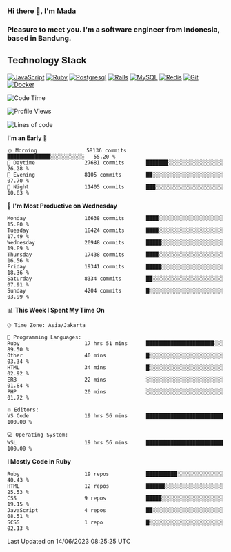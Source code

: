 ### Hi there 👋, I'm Mada
### Pleasure to meet you. I'm a software engineer from Indonesia, based in Bandung.

## Technology Stack

[![JavaScript](https://img.shields.io/badge/-JavaScript-%23F7DF1C?style=flat-square&logo=javascript&logoColor=000000&labelColor=%23F7DF1C&color=%23FFCE5A)](https://www.javascript.com/)
[![Ruby](https://img.shields.io/badge/Ruby-CC342D?style=flat-square&logo=ruby&logoColor=white)](https://www.ruby-lang.org/en/)
[![Postgresql](https://img.shields.io/badge/PostgreSQL-316192?style=flat-square&logo=postgresql&logoColor=ffffff)](https://www.postgresql.org/)
[![Rails](https://img.shields.io/badge/Ruby_on_Rails-CC0000?style=flat-square&logo=ruby-on-rails&logoColor=white)](https://rubyonrails.org/)
[![MySQL](https://img.shields.io/badge/-MySQL-4479A1?style=flat-square&logo=MySQL&logoColor=ffffff)](https://www.mysql.com/)
[![Redis](https://img.shields.io/badge/-Redis-DC382D?style=flat-square&logo=Redis&logoColor=ffffff)](https://redis.io/)
[![Git](https://img.shields.io/badge/-Git-%23F05032?style=flat-square&logo=git&logoColor=%23ffffff)](https://git-scm.com/)
[![Docker](https://img.shields.io/badge/-Docker-2496ED?style=flat-square&logo=docker&logoColor=ffffff)](https://www.docker.com/)
<!--
**madaarya/madaarya** is a ✨ _special_ ✨ repository because its `README.md` (this file) appears on your GitHub profile.

Here are some ideas to get you started:

- 🔭 I’m currently working on ...
- 🌱 I’m currently learning ...
- 👯 I’m looking to collaborate on ...
- 🤔 I’m looking for help with ...
- 💬 Ask me about ...
- 📫 How to reach me: ...
- 😄 Pronouns: ...
- ⚡ Fun fact: ...
-->
<!--START_SECTION:waka-->
![Code Time](http://img.shields.io/badge/Code%20Time-5%2C454%20hrs%2018%20mins-blue)

![Profile Views](http://img.shields.io/badge/Profile%20Views-0-blue)

![Lines of code](https://img.shields.io/badge/From%20Hello%20World%20I%27ve%20Written-39.7%20million%20lines%20of%20code-blue)

**I'm an Early 🐤** 

```text
🌞 Morning                58136 commits       ██████████████░░░░░░░░░░░   55.20 % 
🌆 Daytime                27681 commits       ███████░░░░░░░░░░░░░░░░░░   26.28 % 
🌃 Evening                8105 commits        ██░░░░░░░░░░░░░░░░░░░░░░░   07.70 % 
🌙 Night                  11405 commits       ███░░░░░░░░░░░░░░░░░░░░░░   10.83 % 
```
📅 **I'm Most Productive on Wednesday** 

```text
Monday                   16638 commits       ████░░░░░░░░░░░░░░░░░░░░░   15.80 % 
Tuesday                  18424 commits       ████░░░░░░░░░░░░░░░░░░░░░   17.49 % 
Wednesday                20948 commits       █████░░░░░░░░░░░░░░░░░░░░   19.89 % 
Thursday                 17438 commits       ████░░░░░░░░░░░░░░░░░░░░░   16.56 % 
Friday                   19341 commits       █████░░░░░░░░░░░░░░░░░░░░   18.36 % 
Saturday                 8334 commits        ██░░░░░░░░░░░░░░░░░░░░░░░   07.91 % 
Sunday                   4204 commits        █░░░░░░░░░░░░░░░░░░░░░░░░   03.99 % 
```


📊 **This Week I Spent My Time On** 

```text
🕑︎ Time Zone: Asia/Jakarta

💬 Programming Languages: 
Ruby                     17 hrs 51 mins      ██████████████████████░░░   89.50 % 
Other                    40 mins             █░░░░░░░░░░░░░░░░░░░░░░░░   03.34 % 
HTML                     34 mins             █░░░░░░░░░░░░░░░░░░░░░░░░   02.92 % 
ERB                      22 mins             ░░░░░░░░░░░░░░░░░░░░░░░░░   01.84 % 
PHP                      20 mins             ░░░░░░░░░░░░░░░░░░░░░░░░░   01.72 % 

🔥 Editors: 
VS Code                  19 hrs 56 mins      █████████████████████████   100.00 % 

💻 Operating System: 
WSL                      19 hrs 56 mins      █████████████████████████   100.00 % 
```

**I Mostly Code in Ruby** 

```text
Ruby                     19 repos            ██████████░░░░░░░░░░░░░░░   40.43 % 
HTML                     12 repos            ██████░░░░░░░░░░░░░░░░░░░   25.53 % 
CSS                      9 repos             █████░░░░░░░░░░░░░░░░░░░░   19.15 % 
JavaScript               4 repos             ██░░░░░░░░░░░░░░░░░░░░░░░   08.51 % 
SCSS                     1 repo              █░░░░░░░░░░░░░░░░░░░░░░░░   02.13 % 
```




 Last Updated on 14/06/2023 08:25:25 UTC
<!--END_SECTION:waka-->
